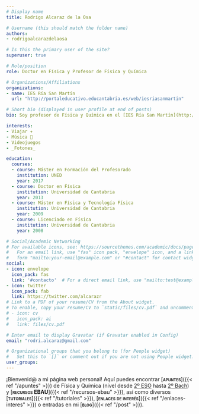 ```yaml
---
# Display name
title: Rodrigo Alcaraz de la Osa

# Username (this should match the folder name)
authors:
- rodrigoalcarazdelaosa

# Is this the primary user of the site?
superuser: true

# Role/position
role: Doctor en Física y Profesor de Física y Química

# Organizations/Affiliations
organizations:
- name: IES Ría San Martín
  url: "http://portaleducativo.educantabria.es/web/iesriasanmartin"

# Short bio (displayed in user profile at end of posts)
bio: Soy profesor de Física y Química en el [IES Ría San Martín](http://portaleducativo.educantabria.es/web/iesriasanmartin) de Cantabria (España).

interests:
- Viajar ✈️
- Música 🎸
- Videojuegos
- _Fotones_

education:
  courses:
  - course: Máster en Formación del Profesorado
    institution: UNED
    year: 2017
  - course: Doctor en Física
    institution: Universidad de Cantabria
    year: 2013
  - course: Máster en Física y Tecnología Física
    institution: Universidad de Cantabria
    year: 2009
  - course: Licenciado en Física
    institution: Universidad de Cantabria
    year: 2008

# Social/Academic Networking
# For available icons, see: https://sourcethemes.com/academic/docs/page-builder/#icons
#   For an email link, use "fas" icon pack, "envelope" icon, and a link in the
#   form "mailto:your-email@example.com" or "#contact" for contact widget.
social:
- icon: envelope
  icon_pack: fas
  link: '#contacto'  # For a direct email link, use "mailto:test@example.org".
- icon: twitter
  icon_pack: fab
  link: https://twitter.com/alcarazr
# Link to a PDF of your resume/CV from the About widget.
# To enable, copy your resume/CV to `static/files/cv.pdf` and uncomment the lines below.
# - icon: cv
#   icon_pack: ai
#   link: files/cv.pdf

# Enter email to display Gravatar (if Gravatar enabled in Config)
email: "rodri.alcaraz@gmail.com"

# Organizational groups that you belong to (for People widget)
#   Set this to `[]` or comment out if you are not using People widget.
user_groups:
---
```


¡Bienvenid@ a mi página web personal! Aquí puedes encontrar [<span style="font-variant:small-caps;">**apuntes**</span>]({{< ref "/apuntes" >}}) de Física y Química (nivel desde [2º ESO](/apuntes/#segundo-eso) hasta [2º Bach](/apuntes/#segundo-bach)) y [<span style="font-variant:small-caps;">**recursos EBAU**</span>]({{< ref "/recursos-ebau" >}}), así como diversos [<span style="font-variant:small-caps;">**tutoriales**</span>]({{< ref "/tutoriales" >}}), [<span style="font-variant:small-caps;">**enlaces de interés**</span>]({{< ref "/enlaces-interes" >}}) o entradas en mi [<span style="font-variant:small-caps;">**blog**</span>]({{< ref "/post" >}}).